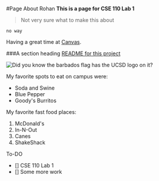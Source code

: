#Page About Rohan
**This is a page for CSE 110 Lab 1**
> Not very sure what to make this about

``no way``

Having a great time at [Canvas](https://canvas.ucsd.edu).

###A section heading
[README for this project](/README.md)

![Did you know the barbados flag has the UCSD logo on it?](https://cdn.freeprintableflags.com/samples/Barbados.png)

My favorite spots to eat on campus were:
- Soda and Swine
- Blue Pepper
- Goody's Burritos

My favorite fast food places:
1. McDonald's
2. In-N-Out
3. Canes
4. ShakeShack

To-DO
- [] CSE 110 Lab 1
- [] Some more work